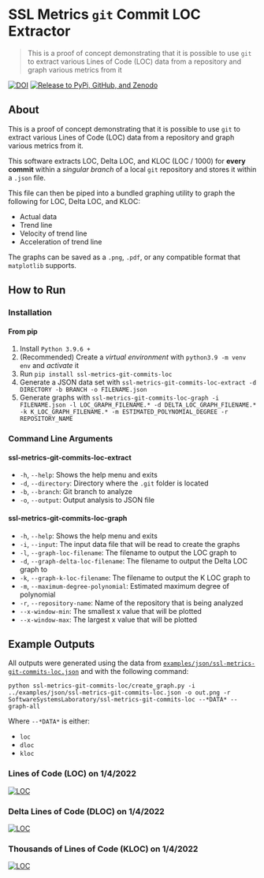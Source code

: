 # SSL Metrics `git` Commit LOC Extractor

> This is a proof of concept demonstrating that it is possible to use `git` to extract various Lines of Code (LOC) data from a repository and graph various metrics from it

[![DOI](https://zenodo.org/badge/374020358.svg)](https://zenodo.org/badge/latestdoi/374020358) [![Release to PyPi, GitHub, and Zenodo](https://github.com/SoftwareSystemsLaboratory/ssl-metrics-git-commits-loc/actions/workflows/release.yml/badge.svg)](https://github.com/SoftwareSystemsLaboratory/ssl-metrics-git-commits-loc/actions/workflows/release.yml)

## About

This is a proof of concept demonstrating that it is possible to use `git` to extract various Lines of Code (LOC) data from a repository and graph various metrics from it.

This software extracts LOC, Delta LOC, and KLOC (LOC / 1000) for **every commit** within a *singular branch* of a local `git` repository and stores it within a `.json` file.

This file can then be piped into a bundled graphing utility to graph the following for LOC, Delta LOC, and KLOC:

* Actual data
* Trend line
* Velocity of trend line
* Acceleration of trend line

The graphs can be saved as a `.png`, `.pdf`, or any compatible format that `matplotlib` supports.

## How to Run

### Installation

#### From pip

1. Install `Python 3.9.6 +`
2. (Recommended) Create a *virtual environment* with `python3.9 -m venv env` and *activate* it
3. Run `pip install ssl-metrics-git-commits-loc`
4. Generate a JSON data set with `ssl-metrics-git-commits-loc-extract -d DIRECTORY -b BRANCH -o FILENAME.json`
5. Generate graphs with `ssl-metrics-git-commits-loc-graph -i FILENAME.json -l LOC_GRAPH_FILENAME.* -d DELTA_LOC_GRAPH_FILENAME.* -k K_LOC_GRAPH_FILENAME.* -m ESTIMATED_POLYNOMIAL_DEGREE -r REPOSITORY_NAME`

### Command Line Arguments

#### ssl-metrics-git-commits-loc-extract

- `-h`, `--help`: Shows the help menu and exits
- `-d`, `--directory`: Directory where the `.git` folder is located
- `-b`, `--branch`: Git branch to analyze
- `-o`, `--output`: Output analysis to JSON file

#### ssl-metrics-git-commits-loc-graph

- `-h`, `--help`: Shows the help menu and exits
- `-i`, `--input`: The input data file that will be read to create the graphs
- `-l`, `--graph-loc-filename`: The filename to output the LOC graph to
- `-d`, `--graph-delta-loc-filename`: The filename to output the Delta LOC graph to
- `-k`, `--graph-k-loc-filename`: The filename to output the K LOC graph to
- `-m`, `--maximum-degree-polynomial`: Estimated maximum degree of polynomial
- `-r`, `--repository-name`: Name of the repository that is being analyzed
- `--x-window-min`: The smallest x value that will be plotted
- `--x-window-max`: The largest x value that will be plotted

## Example Outputs

All outputs were generated using the data from [`examples/json/ssl-metrics-git-commits-loc.json`](examples/json/ssl-metrics-git-commits-loc.json) and with the following command:

`python ssl-metrics-git-commits-loc/create_graph.py -i ../examples/json/ssl-metrics-git-commits-loc.json -o out.png -r SoftwareSystemsLaboratory/ssl-metrics-git-commits-loc --*DATA* --graph-all`

Where `--*DATA*` is either:

- `loc`
- `dloc`
- `kloc`

### Lines of Code (LOC) on 1/4/2022

[![LOC](examples/images/out_loc_all.png)](examples/images/out_loc_all.png)

### Delta Lines of Code (DLOC) on 1/4/2022

[![LOC](examples/images/out_dloc_all.png)](examples/images/out_dloc_all.png)

### Thousands of Lines of Code (KLOC) on 1/4/2022

[![LOC](examples/images/out_kloc_all.png)](examples/images/out_kloc_all.png)
